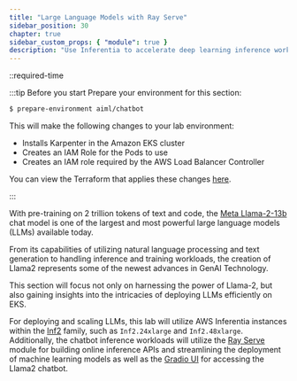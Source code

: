 ```yaml
---
title: "Large Language Models with Ray Serve"
sidebar_position: 30
chapter: true
sidebar_custom_props: { "module": true }
description: "Use Inferentia to accelerate deep learning inference workloads on Amazon Elastic Kubernetes Service."
---
```


::required-time

:::tip Before you start
Prepare your environment for this section:

```bash timeout=300 wait=30
$ prepare-environment aiml/chatbot
```

This will make the following changes to your lab environment:

- Installs Karpenter in the Amazon EKS cluster
- Creates an IAM Role for the Pods to use
- Creates an IAM role required by the AWS Load Balancer Controller

You can view the Terraform that applies these changes [here](https://github.com/VAR::MANIFESTS_OWNER/VAR::MANIFESTS_REPOSITORY/tree/VAR::MANIFESTS_REF/manifests/modules/aiml/chatbot/.workshop/terraform).

:::

With pre-training on 2 trillion tokens of text and code, the [Meta Llama-2-13b](https://llama.meta.com/#inside-the-model) chat model is one of the largest and most powerful large language models (LLMs) available today.

From its capabilities of utilizing natural language processing and text generation to handling inference and training workloads, the creation of Llama2 represents some of the newest advances in GenAI Technology.

This section will focus not only on harnessing the power of Llama-2, but also gaining insights into the intricacies of deploying LLMs efficiently on EKS.

For deploying and scaling LLMs, this lab will utilize AWS Inferentia instances within the [Inf2](https://aws.amazon.com/machine-learning/inferentia/) family, such as `Inf2.24xlarge` and `Inf2.48xlarge`. Additionally, the chatbot inference workloads will utilize the [Ray Serve](https://docs.ray.io/en/latest/serve/index.html) module for building online inference APIs and streamlining the deployment of machine learning models as well as the [Gradio UI](https://www.gradio.app/) for accessing the Llama2 chatbot.
